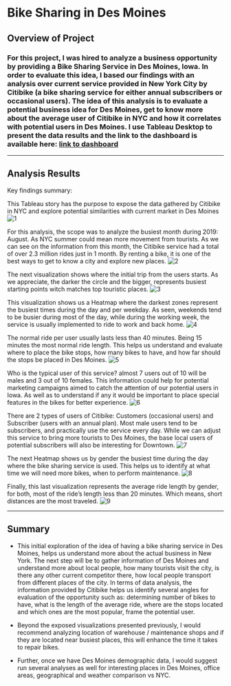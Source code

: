 # Bike Sharing in Des Moines


## Overview of Project

### For this project, I was hired to analyze a business opportunity by providing a Bike Sharing Service in Des Moines, Iowa. In order to evaluate this idea, I based our findings with an analysis over current service provided in New York City by Citibike (a bike sharing service for either annual subscribers or occasional users). The idea of this analysis is to evaluate a potential business idea for Des Moines, get to know more about the average user of Citibike in NYC and how it correlates with potential users in Des Moines. I use Tableau Desktop to present the data results and the link to the dashboard is available here: [link to dashboard](https://public.tableau.com/app/profile/juan.pablo.larsen/viz/Challenge_16738127926110/BikeRideIowa?publish=yes)

---

## Analysis Results

Key findings summary:

This Tableau story has the purpose to expose the data gathered by Citibike in NYC and explore potential similarities with current market in Des Moines
![1](https://user-images.githubusercontent.com/113866707/212791933-985ed953-0fe8-4dad-a36f-d18cfe4dbe9b.png)

For this analysis, the scope was to analyze the busiest month during 2019: August. As NYC summer could mean more movement from tourists. As we can see on the information from this month, the Citibike service had a total of over 2.3 million rides just in 1 month. By renting a bike, it is one of the best ways to get to know a city and explore new places.
![2](https://user-images.githubusercontent.com/113866707/212791947-8285c77c-d958-4798-b534-2c8f1f9fa7c4.png)

The next visualization shows where the initial trip from the users starts. As we appreciate, the darker the circle and the bigger, represents busiest starting points witch matches top touristic places.
![3](https://user-images.githubusercontent.com/113866707/212791956-9ee172e8-2e3e-46de-968a-8eeeee78a5c6.png)

This visualization shows us a Heatmap where the darkest zones represent the busiest times during the day and per weekday. As seen, weekends tend to be busier during most of the day, while during the working week, the service is usually implemented to ride to work and back home.
![4](https://user-images.githubusercontent.com/113866707/212791963-82eddca7-1473-47fb-91a1-79ae2fca5596.png)

The normal ride per user usually lasts less than 40 minutes. Being 15 minutes the most normal ride length. This helps us understand and evaluate where to place the bike stops, how many bikes to have, and how far should the stops be placed in Des Moines.
![5](https://user-images.githubusercontent.com/113866707/212791983-6a1c369f-25e7-48ed-8715-51f67a4016f1.png)

Who is the typical user of this service? almost 7 users out of 10 will be males and 3 out of 10 females. This information could help for potential marketing campaigns aimed to catch the attention of our potential users in Iowa. As well as to understand if any it would be important to place special features in the bikes for better experience.
![6](https://user-images.githubusercontent.com/113866707/212792000-443664c3-7a1a-472d-b9d4-933bfd2817de.png)

There are 2 types of users of Citibike: Customers (occasional users) and Subscriber (users with an annual plan). Most male users tend to be subscribers, and practically use the service every day. While we can adjust this service to bring more tourists to Des Moines, the base local users of potential subscribers will also be interesting for Downtown.
![7](https://user-images.githubusercontent.com/113866707/212792020-ce51cd37-0eab-450e-a786-cbfc6c4d4641.png)

The next Heatmap shows us by gender the busiest time during the day where the bike sharing service is used. This helps us to identify at what time we will need more bikes, when to perform maintenance.
![8](https://user-images.githubusercontent.com/113866707/212792027-bc2c6cbe-4a28-4b41-80f6-a86aa0a6e77b.png)

Finally, this last visualization represents the average ride length by gender, for both, most of the ride’s length less than 20 minutes. Which means, short distances are the most traveled.
![9](https://user-images.githubusercontent.com/113866707/212792042-667e3ef0-1321-4cd0-a397-1d87df0bd966.png)

    
---

## Summary

- This initial exploration of the idea of having a bike sharing service in Des Moines, helps us understand more about the actual business in New York. The next step will be to gather information of Des Moines and understand more about local people, how many tourists visit the city, is there any other current competitor there, how local people transport from different places of the city. In terms of data analysis, the information provided by Citibike helps us identify several angles for evaluation of the opportunity such as: determining number of bikes to have, what is the length of the average ride, where are the stops located and which ones are the most popular, frame the potential user.

- Beyond the exposed visualizations presented previously, I would recommend analyzing location of warehouse / maintenance shops and if they are located near busiest places, this will enhance the time it takes to repair bikes.

- Further, once we have Des Moines demographic data, I would suggest run several analyses as well for interesting places in Des Moines, office areas, geographical and weather comparison vs NYC.

